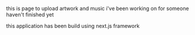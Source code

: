 this is page to upload artwork and music i've been working on for someone
haven't finished yet


this application has been build using next.js framework 
